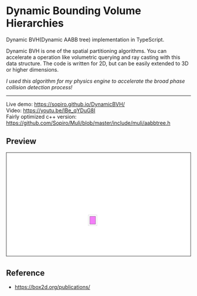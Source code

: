 # Dynamic Bounding Volume Hierarchies
Dynamic BVH(Dynamic AABB tree) implementation in TypeScript.  

Dynamic BVH is one of the spatial partitioning algorithms. You can accelerate a operation like volumetric querying and ray casting with this data structure. The code is written for 2D, but can be easily extended to 3D or higher dimensions.  

*I used this algorithm for my physics engine to accelerate the broad phase collision detection process!*

---

Live demo: https://sopiro.github.io/DynamicBVH/  
Video: https://youtu.be/lBe_qYDuG8I  
Fairly optimized c++ version: https://github.com/Sopiro/Muli/blob/master/include/muli/aabbtree.h  

## Preview
![img](.github/preview.gif)

## Reference
- https://box2d.org/publications/

